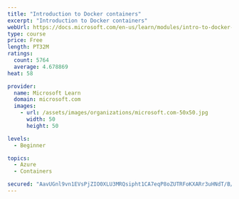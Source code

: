 ```yaml
---
title: "Introduction to Docker containers"
excerpt: "Introduction to Docker containers"
webUrl: https://docs.microsoft.com/en-us/learn/modules/intro-to-docker-containers/
type: course
price: Free
length: PT32M
ratings:
  count: 5764
  average: 4.678869
heat: 58

provider:
  name: Microsoft Learn
  domain: microsoft.com
  images:
    - url: /assets/images/organizations/microsoft.com-50x50.jpg
      width: 50
      height: 50

levels:
  - Beginner

topics:
  - Azure
  - Containers

secured: "AavUGnl9vn1EVsPjZIO0XLU3MRQsipht1CA7eqP8oZUTRFoKXARr3uHNdT/B/EBmh3b3kR4qR27ORU4RwYtQblHFh3huBoRqry6g75D1juRvmw7bKNWBxhI4Gf8ywS3alYXE519JOOdeO699J5fOnovqQTElqBk1VCYIrVIHHyMYt+g0zSlvCO4W364rRdXiWrdZcNh6JbtN8IfPdwy4jlBkUqSWnUM/UCwXaaUSp3snqF1ZLii/PHFloAWyw24grhDP+Vg6evndP++1oLvSveroq2Uh8YdNwG7hvrORuTFRpEV42dvOYtWBc2oRD6SDidDIj1uwsj0/XX8cRS3ZMlsxGqs4mK3cHhw7oirAjbDaHQoZPDsVFzkJPT6649C+NV92SZv8MQdbm3Cd2cXKOH33b919tpbgLi+1KoM6DqE=;AaJlKrsa02hctitT02jRIg=="
---
```


